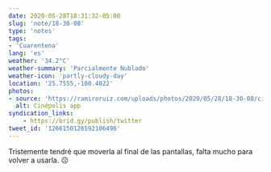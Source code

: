 ```yaml
---
date: 2020-05-28T18:31:32-05:00
slug: 'note/18-30-08'
type: 'notes'
tags:
- 'Cuarentena'
lang: 'es'
weather: '34.2°C'
weather-summary: 'Parcialmente Nublado'
weather-icon: 'partly-cloudy-day'
location: '25.7555,-100.4022'
photos:
- source: 'https://ramiroruiz.com/uploads/photos/2020/05/28/18-30-08/cinépolis-app.png'
  alt: Cinépolis app
syndication_links:
    - https://brid.gy/publish/twitter
tweet_id: '1266150126592106496'
---
```

Tristemente tendré que moverla al final de las pantallas, falta mucho para volver a usarla. ☹️  